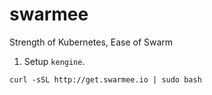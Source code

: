 # swarmee

Strength of Kubernetes, Ease of Swarm

1. Setup `kengine`.

```
curl -sSL http://get.swarmee.io | sudo bash
```
